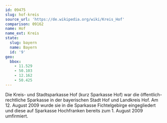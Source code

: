 ```yaml
---
id: 09475
slug: hof-kreis
source_url: 'https://de.wikipedia.org/wiki/Kreis_Hof'
comparison: 09162
name: Hof
name_ext: Kreis
state:
  slug: bayern
  name: Bayern
  id: '9'
geo:
  bbox:
    - 11.529
    - 50.103
    - 12.162
    - 50.425
---
```


Die Kreis- und Stadtsparkasse Hof (kurz Sparkasse Hof) war die öffentlich-rechtliche Sparkasse in der bayerischen Stadt Hof und Landkreis Hof. Am 12. August 2009 wurde sie in die Sparkasse Fichtelgebirge eingegliedert und diese auf Sparkasse Hochfranken bereits zum 1. August 2009 umfirmiert.
